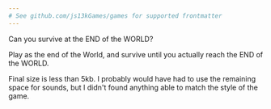 ```yaml
---
# See github.com/js13kGames/games for supported frontmatter
---
```

Can you survive at the END of the WORLD?

Play as the end of the World, and survive until you actually reach the END of the WORLD.

Final size is less than 5kb. I probably would have had to use the remaining space for sounds, but I didn't found anything able to match the style of the game.